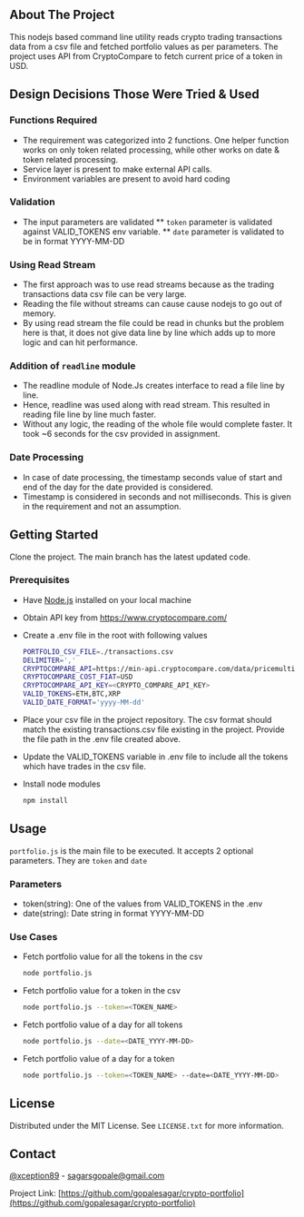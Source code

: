 ## About The Project

This nodejs based command line utility reads crypto trading transactions data from a csv file and fetched portfolio values as per parameters.
The project uses API from CryptoCompare to fetch current price of a token in USD.

## Design Decisions Those Were Tried & Used

### Functions Required
* The requirement was categorized into 2 functions. One helper function works on only token related processing, while other works on date & token related processing.
* Service layer is present to make external API calls.
* Environment variables are present to avoid hard coding

### Validation
* The input parameters are validated
** ```token``` parameter is validated against VALID_TOKENS env variable.
** ```date``` parameter is validated to be in format YYYY-MM-DD

### Using Read Stream
* The first approach was to use read streams because as the trading transactions data csv file can be very large. 
* Reading the file without streams can cause cause nodejs to go out of memory. 
* By using read stream the file could be read in chunks but the problem here is that, it does not give data line by line which adds up to more logic and can hit performance.

### Addition of ```readline``` module
* The readline module of Node.Js creates interface to read a file line by line. 
* Hence, readline was used along with read stream. This resulted in reading file line by line much faster. 
* Without any logic, the reading of the whole file would complete faster. It took ~6 seconds for the csv provided in assignment.

### Date Processing
* In case of date processing, the timestamp seconds value of start and end of the day for the date provided is considered.
* Timestamp is considered in seconds and not milliseconds. This is given in the requirement and not an assumption.

## Getting Started

Clone the project. The main branch has the latest updated code.

### Prerequisites
* Have [Node.js](https://nodejs.org/en/) installed on your local machine

* Obtain API key from https://www.cryptocompare.com/

* Create a .env file in the root with following values
  ```sh
  PORTFOLIO_CSV_FILE=./transactions.csv
  DELIMITER=','
  CRYPTOCOMPARE_API=https://min-api.cryptocompare.com/data/pricemulti
  CRYPTOCOMPARE_COST_FIAT=USD
  CRYPTOCOMPARE_API_KEY=<CRYPTO_COMPARE_API_KEY>
  VALID_TOKENS=ETH,BTC,XRP
  VALID_DATE_FORMAT='yyyy-MM-dd'
  ```
* Place your csv file in the project repository. The csv format should match the existing transactions.csv file existing in the project. Provide the file path in the .env file created above.

* Update the VALID_TOKENS variable in .env file to include all the tokens which have trades in the csv file.

* Install node modules
  ```sh
  npm install
  ```
## Usage
```portfolio.js``` is the main file to be executed. It accepts 2 optional parameters. They are ```token``` and ```date```

### Parameters
* token(string): One of the values from VALID_TOKENS in the .env
* date(string): Date string in format YYYY-MM-DD

### Use Cases
* Fetch portfolio value for all the tokens in the csv
  ```sh
  node portfolio.js
  ```
* Fetch portfolio value for a token in the csv
  ```sh
  node portfolio.js --token=<TOKEN_NAME>
  ```
* Fetch portfolio value of a day for all tokens
  ```sh
  node portfolio.js --date=<DATE_YYYY-MM-DD>
  ```
* Fetch portfolio value of a day for a token
  ```sh
  node portfolio.js --token=<TOKEN_NAME> --date=<DATE_YYYY-MM-DD>
  ```

## License

Distributed under the MIT License. See `LICENSE.txt` for more information.

## Contact

[@xception89](https://twitter.com/xception89) - sagarsgopale@gmail.com

Project Link: [https://github.com/gopalesagar/crypto-portfolio](https://github.com/gopalesagar/crypto-portfolio)